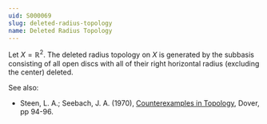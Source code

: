 ```yaml
---
uid: S000069
slug: deleted-radius-topology
name: Deleted Radius Topology
---
```

Let $X = \mathbb{R}^2$. The deleted radius topology on $X$ is generated by the subbasis consisting of all open discs with all of their right horizontal radius (excluding the center) deleted.

See also:

* Steen, L. A.; Seebach, J. A. (1970), [Counterexamples in Topology](http://books.google.com/books/about/Counterexamples_in_Topology.html?id=DkEuGkOtSrUC), Dover, pp 94-96.

